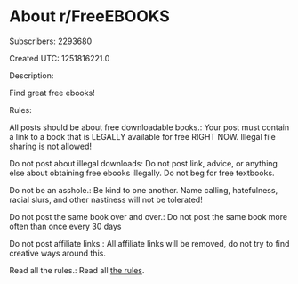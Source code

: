 # About r/FreeEBOOKS

Subscribers: 2293680

Created UTC: 1251816221.0

Description:

Find great free ebooks!

Rules:

All posts should be about free downloadable books.: Your post must contain a link to a book that is LEGALLY available for free RIGHT NOW. Illegal file sharing is not allowed!


Do not post about illegal downloads: Do not post link, advice, or anything else about obtaining free ebooks illegally.  Do not beg for free textbooks. 

Do not be an asshole.: Be kind to one another. Name calling, hatefulness, racial slurs, and other nastiness will not be tolerated!


Do not post the same book over and over.: Do not post the same book more often than once every 30 days


Do not post affiliate links.: All affiliate links will be removed, do not try to find creative ways around this.  

Read all the rules.: Read all [the rules](https://www.reddit.com/r/FreeEBOOKS/wiki/rules).

